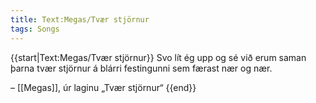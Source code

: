 ```yaml
---
title: Text:Megas/Tvær stjörnur
tags: Songs
---
```


{{start|Text:Megas/Tvær stjörnur}}
Svo lít ég upp og sé við erum saman þarna tvær stjörnur á blárri festingunni sem færast nær og nær.

– [[Megas]], úr laginu „Tvær stjörnur“
{{end}}

